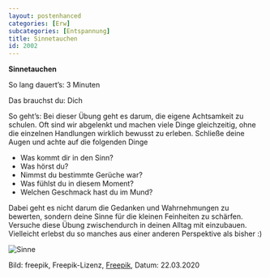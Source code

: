 ```yaml
---
layout: postenhanced
categories: [Erw]
subcategories: [Entspannung]
title: Sinnetauchen
id: 2002
---
```

**Sinnetauchen**

So lang dauert’s: 3 Minuten

Das brauchst du: Dich 

So geht’s: Bei dieser Übung geht es darum, die eigene Achtsamkeit zu schulen. Oft sind wir abgelenkt und machen viele Dinge gleichzeitig, ohne die einzelnen Handlungen wirklich bewusst zu erleben. Schließe deine Augen und achte auf die folgenden Dinge 
- Was kommt dir in den Sinn?
- Was hörst du?
- Nimmst du bestimmte Gerüche war?
- Was fühlst du in diesem Moment?
- Welchen Geschmack hast du im Mund?

Dabei geht es nicht darum die Gedanken und Wahrnehmungen zu bewerten, sondern deine Sinne für die kleinen Feinheiten zu schärfen. Versuche diese Übung zwischendurch in deinen Alltag mit einzubauen. Vielleicht erlebst du so manches aus einer anderen Perspektive als bisher :) 

![Sinne](https://image.freepik.com/vektoren-kostenlos/fuenf-sinne-ikonen_23-2147537613.jpg)

Bild: freepik, Freepik-Lizenz, [Freepik](https://de.freepik.com/vektoren-kostenlos/fuenf-sinne-ikonen_837465.htm#page=1&query=sinne&position=4), Datum: 22.03.2020

